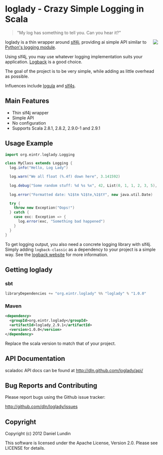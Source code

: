 loglady - Crazy Simple Logging in Scala
=======================================
> "My log has something to tell you. Can you hear it?"

<img src="http://i.imgur.com/jPZF7.jpg" style="float:right" />

loglady is a thin wrapper around [slf4j](http://slf4j.org/), providing ai
simple API similar to [Python's logging module](http://docs.python.org/library/logging.html).

Using slf4j, you may use whatever logging implementation suits your
application. [Logback](http://logback.qos.ch/) is a good choice.

The goal of the project is to be very simple, while adding as little overhead 
as possible.

Influences include [logula](http://github.com/codahale/logula) and
[slf4s](http://github.com/weiglewilczek/slf4s).


Main Features
-------------
 * Thin slf4j wrapper 
 * Simple API
 * No configuration
 * Supports Scala 2.8.1, 2.8.2, 2.9.0-1 and 2.9.1


Usage Example
-------------
```scala
import org.eintr.loglady.Logging

class MyClass extends Logging {
  log.info("Hello, Log Lady")

  log.warn("We all float (%.4f) down here", 3.141592)
  
  log.debug("Some random stuff: %d %s %x", 42, List(0, 1, 1, 2, 3, 5), -559038737)
  
  log.error("Formatted date: %1$tm %1$te,%1$tY", new java.util.Date)

  try {
    throw new Exception("Oops!")
  } catch {
    case exc: Exception => {
      log.error(exc, "Something bad happened")
    }
  }
}
```

To get logging output, you also need a concrete logging library with slf4j.
Simply adding `logback-classic` as a dependency to your project is a simple
way. See the [logback website](http://logback.qos.ch/) for more information.


Getting loglady
---------------

### sbt
```scala
libraryDependencies += "org.eintr.loglady" %% "loglady" % "1.0.0"
```

### Maven
```xml
<dependency>
  <groupId>org.eintr.loglady</groupId>
  <artifactId>loglady_2.9.1</artifactId>
  <version>1.0.0</version>
</dependency>
```

Replace the scala version to match that of your project.


API Documentation
-----------------
scaladoc API docs can be found at http://dln.github.com/loglady/api/


Bug Reports and Contributing
----------------------------
Please report bugs using the Github issue tracker:

http://github.com/dln/loglady/issues



Copyright
---------

Copyright (c) 2012 Daniel Lundin

This software is licensed under the Apache License, Version 2.0. 
Please see LICENSE for details.
